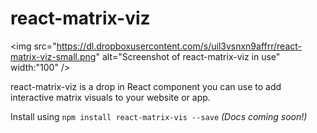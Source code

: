 # react-matrix-viz

<!-- ![](https://dl.dropboxusercontent.com/s/92u8ke5724man5o/Screenshot%202016-05-13%2016.13.25.png?dl=0) -->
<img src="https://dl.dropboxusercontent.com/s/uil3vsnxn9affrr/react-matrix-viz-small.png" alt="Screenshot of react-matrix-viz in use" width:"100" />

react-matrix-viz is a drop in React component you can use to add interactive matrix visuals to your website or app.

Install using `npm install react-matrix-vis --save`
*(Docs coming soon!)* 